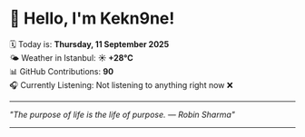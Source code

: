 # 👋 Hello, I'm Kekn9ne!

🗓️ Today is: **Thursday, 11 September 2025**  
🌤️ Weather in Istanbul: **☀️   +28°C**  
📊 GitHub Contributions: **90**  
🎧 Currently Listening: Not listening to anything right now ❌

---

_"The purpose of life is the life of purpose. — *Robin Sharma*"_

---
